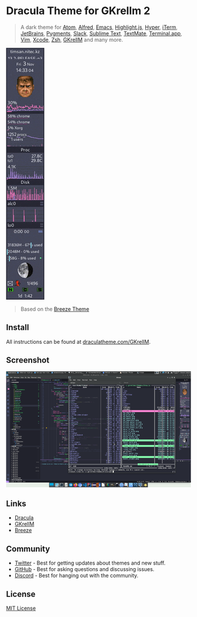 # Dracula Theme for GKrellm 2

> A dark theme for [Atom](http://atom.io/), [Alfred](http://www.alfredapp.com/), [Emacs](https://www.gnu.org/software/emacs/), [Highlight.js](https://highlightjs.org/), [Hyper](https://hyper.is/), [iTerm](http://www.iterm2.com/), [JetBrains](https://www.jetbrains.com/), [Pygments](http://pygments.org/), [Slack](http://slack.com), [Sublime Text](http://www.sublimetext.com/3), [TextMate](http://macromates.com/), [Terminal.app](http://www.apple.com/osx/apps), [Vim](http://www.vim.org/), [Xcode](https://itunes.apple.com/us/app/xcode/id497799835), [Zsh](http://www.zsh.org/), [GKrellM](http://gkrellm.srcbox.net/) and many more.

![GKrellM](./img/GKrellM.gif)

> Based on the [Breeze Theme](https://github.com/phd/breeze-gkrellm-theme)

## Install

All instructions can be found at [draculatheme.com/GKrellM](https://draculatheme.com/GKrellM).


## Screenshot
![Screenshot](./img/Screenshot.png)

## Links

- [Dracula](https://draculatheme.com/)
- [GKrellM](http://gkrellm.srcbox.net/)
- [Breeze](https://github.com/phd/breeze-gkrellm-theme)

## Community

- [Twitter](https://twitter.com/draculatheme) - Best for getting updates about themes and new stuff.
- [GitHub](https://github.com/dracula/dracula-theme/discussions) - Best for asking questions and discussing issues.
- [Discord](https://draculatheme.com/discord-invite) - Best for hanging out with the community.

## License

[MIT License](./LICENSE)
